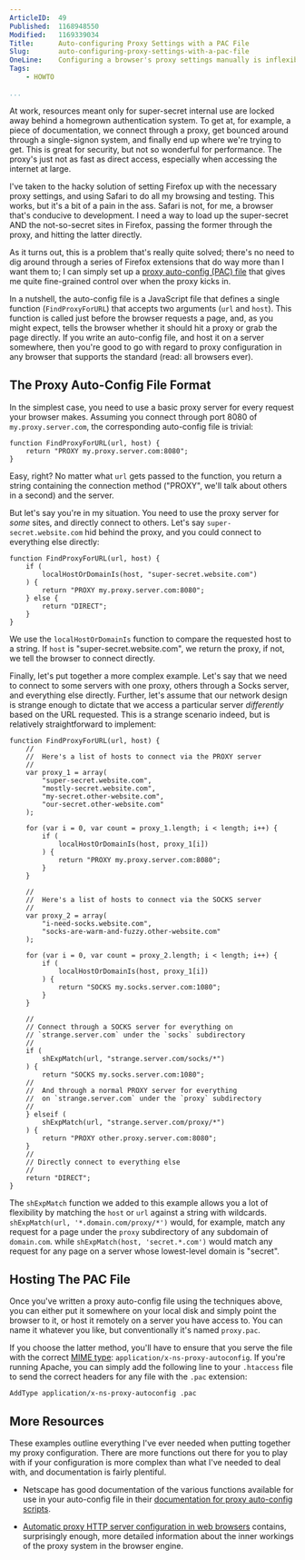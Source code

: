 ```yaml
---
ArticleID:  49
Published:  1168948550
Modified:   1169339034
Title:      Auto-configuring Proxy Settings with a PAC File
Slug:       auto-configuring-proxy-settings-with-a-pac-file
OneLine:    Configuring a browser's proxy settings manually is inflexible; proxy auto-config (PAC) files are much more flexible.
Tags:       
    - HOWTO

...
```

At work, resources meant only for super-secret internal use are locked away
behind a homegrown authentication system.  To get at, for example, a piece of 
documentation, we connect through a proxy, get bounced around through a
single-signon system, and finally end up where we're trying to get.  This is
great for security, but not so wonderful for performance.  The proxy's just
not as fast as direct access, especially when accessing the internet at large.

I've taken to the hacky solution of setting Firefox up with the necessary
proxy settings, and using Safari to do all my browsing and testing.  This
works, but it's a bit of a pain in the ass.  Safari is not, for me, a browser
that's conducive to development.  I need a way to load up the super-secret AND
the not-so-secret sites in Firefox, passing the former through the proxy, and 
hitting the latter directly.

As it turns out, this is a problem that's really quite solved; there's no need
to dig around through a series of Firefox extensions that do way more than I
want them to; I can simply set up a [proxy auto-config (PAC) file][pac] that gives
me quite fine-grained control over when the proxy kicks in.

In a nutshell, the auto-config file is a JavaScript file that defines a single
function (`FindProxyForURL`) that accepts two arguments (`url` and `host`).  This function is called just before the browser requests a page, and, as you
might expect, tells the browser whether it should hit a proxy or grab the
page directly.  If you write an auto-config file, and host it on a server
somewhere, then you're good to go with regard to proxy configuration in any
browser that supports the standard (read: all browsers ever).

[pac]: http://en.wikipedia.org/wiki/Proxy_auto-config "Wikipedia: Proxy Auto-config"

The Proxy Auto-Config File Format
---------------------------------

In the simplest case, you need to use a basic proxy server for every request
your browser makes.  Assuming you connect through port 8080 of
`my.proxy.server.com`, the corresponding auto-config file is trivial:

    function FindProxyForURL(url, host) {
        return "PROXY my.proxy.server.com:8080";
    }
    
Easy, right?  No matter what `url` gets passed to the function, you return a 
string containing the connection method ("PROXY", we'll talk about others in
a second) and the server.

But let's say you're in my situation.  You need to use the proxy server for 
_some_ sites, and directly connect to others.  Let's say
`super-secret.website.com` hid behind the proxy, and you could connect to
everything else directly:

    function FindProxyForURL(url, host) {
        if (
            localHostOrDomainIs(host, "super-secret.website.com")
        ) {
            return "PROXY my.proxy.server.com:8080";
        } else {
            return "DIRECT";
        }
    }

We use the `localHostOrDomainIs` function to compare the requested host to a
string.  If `host` is "super-secret.website.com", we return the proxy, if not,
we tell the browser to connect directly.

Finally, let's put together a more complex example.  Let's say that we need to
connect to some servers with one proxy, others through a Socks server, and
everything else directly.  Further, let's assume that our network design is 
strange enough to dictate that we access a particular server _differently_ 
based on the URL requested.  This is a strange scenario indeed, but is
relatively straightforward to implement:

    function FindProxyForURL(url, host) {
        //
        //  Here's a list of hosts to connect via the PROXY server
        //
        var proxy_1 = array(
            "super-secret.website.com",
            "mostly-secret.website.com",
            "my-secret.other-website.com",
            "our-secret.other-website.com"
        );
        
        for (var i = 0, var count = proxy_1.length; i < length; i++) {
            if (
                localHostOrDomainIs(host, proxy_1[i])
            ) {
                return "PROXY my.proxy.server.com:8080";
            }
        }
        
        //
        //  Here's a list of hosts to connect via the SOCKS server
        //
        var proxy_2 = array(
            "i-need-socks.website.com",
            "socks-are-warm-and-fuzzy.other-website.com"
        );
        
        for (var i = 0, var count = proxy_2.length; i < length; i++) {
            if (
                localHostOrDomainIs(host, proxy_1[i])
            ) {
                return "SOCKS my.socks.server.com:1080";
            }
        }
        
        //
        // Connect through a SOCKS server for everything on
        // `strange.server.com` under the `socks` subdirectory
        //
        if (
            shExpMatch(url, "strange.server.com/socks/*")
        ) {
            return "SOCKS my.socks.server.com:1080";
        //
        //  And through a normal PROXY server for everything
        //  on `strange.server.com` under the `proxy` subdirectory
        //
        } elseif (
            shExpMatch(url, "strange.server.com/proxy/*")            
        ) {
            return "PROXY other.proxy.server.com:8080";            
        }
        //
        // Directly connect to everything else
        //
        return "DIRECT";
    }
    
The `shExpMatch` function we added to this example allows you a lot of
flexibility by matching the `host` or `url` against a string with wildcards.
`shExpMatch(url, '*.domain.com/proxy/*')` would, for example, match any
request for a page under the `proxy` subdirectory of any subdomain of
`domain.com`. while `shExpMatch(host, 'secret.*.com')` would match any request
for any page on a server whose lowest-level domain is "secret".


Hosting The PAC File
----------------------------

Once you've written a proxy auto-config file using the techniques above, you
can either put it somewhere on your local disk and simply point the browser to
it, or host it remotely on a server you have access to.  You can name it
whatever you like, but conventionally it's named `proxy.pac`.

If you choose the latter method, you'll have to ensure that you serve the file
with the correct [MIME type][mime]: `application/x-ns-proxy-autoconfig`.  If
you're running Apache, you can simply add the following line to your
`.htaccess` file to send the correct headers for any file with the `.pac`
extension:

    AddType application/x-ns-proxy-autoconfig .pac

[mime]: http://en.wikipedia.org/wiki/Mime_type "Wikipedia: Internet Media Type"

More Resources
--------------

These examples outline everything I've ever needed when putting together my 
proxy configuration.  There are more functions out there for you to play with
if your configuration is more complex than what I've needed to deal with,
and documentation is fairly plentiful.

*   Netscape has good documentation of the various functions available for use
    in your auto-config file in their [documentation for proxy auto-config
    scripts][netscape_pac].
    
*   [Automatic proxy HTTP server configuration in web browsers][tesco] 
    contains, surprisingly enough, more detailed information about the inner
    workings of the proxy system in the browser engine.

[netscape_pac]: http://wp.netscape.com/eng/mozilla/2.0/relnotes/demo/proxy-live.html "Navigator Proxy Auto-Config File Format"
[tesco]: http://homepages.tesco.net/J.deBoynePollard/FGA/web-browser-auto-proxy-configuration.html "Automatic proxy HTTP server configuration in web browsers"
